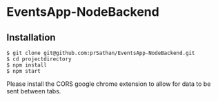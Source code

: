 # EventsApp-NodeBackend

## Installation

```
$ git clone git@github.com:prSathan/EventsApp-NodeBackend.git
$ cd projectdirectory
$ npm install
$ npm start
```
Please install the CORS google chrome extension to allow for data to be sent between tabs.
